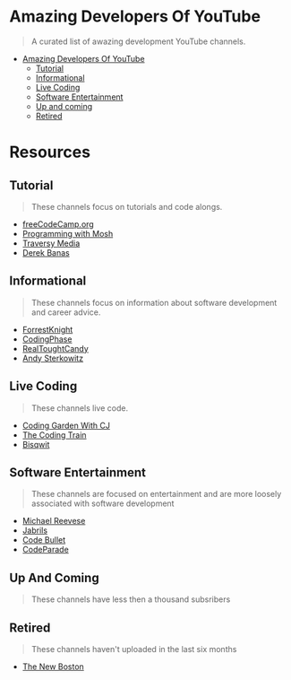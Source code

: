 # Amazing Developers Of YouTube
> A curated list of awazing development YouTube channels.


- [Amazing Developers Of YouTube](#amazing-developers-of-youtube)
    - [Tutorial](#tutorial)
    - [Informational](#informational)
    - [Live Coding](#live-coding)
    - [Software Entertainment](#software-entertainment)
    - [Up and coming](#up-and-coming)
    - [Retired](#retired)
    
# Resources
    
## Tutorial
> These channels focus on tutorials and code alongs.

* [freeCodeCamp.org]()
* [Programming with Mosh]()
* [Traversy Media]()
* [Derek Banas]()
  
## Informational
> These channels focus on information about software development and career advice.

* [ForrestKnight]()
* [CodingPhase]()
* [RealToughtCandy]()
* [Andy Sterkowitz]()

## Live Coding
> These channels live code.

* [Coding Garden With CJ]()
* [The Coding Train]()
* [Bisqwit]()



## Software Entertainment
> These channels are focused on entertainment and are more loosely associated with software development

* [Michael Reevese]()
* [Jabrils]()
* [Code Bullet]()
* [CodeParade]()

## Up And Coming
> These channels have less then a thousand subsribers

## Retired 
> These channels haven't uploaded in the last six months
* [The New Boston](https://www.youtube.com/user/thenewboston/featured)
    
    

